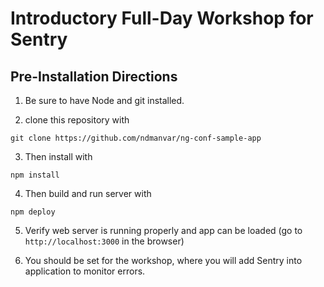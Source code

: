 # Introductory Full-Day Workshop for Sentry


## Pre-Installation Directions

1. Be sure to have Node and git installed.

2. clone this repository with 
```
git clone https://github.com/ndmanvar/ng-conf-sample-app
```
3. Then install with
``` 
npm install
```
4. Then build and run server with
``` 
npm deploy
```
5. Verify web server is running properly and app can be loaded (go to `http://localhost:3000` in the browser)

6. You should be set for the workshop, where you will add Sentry into application to monitor errors.
